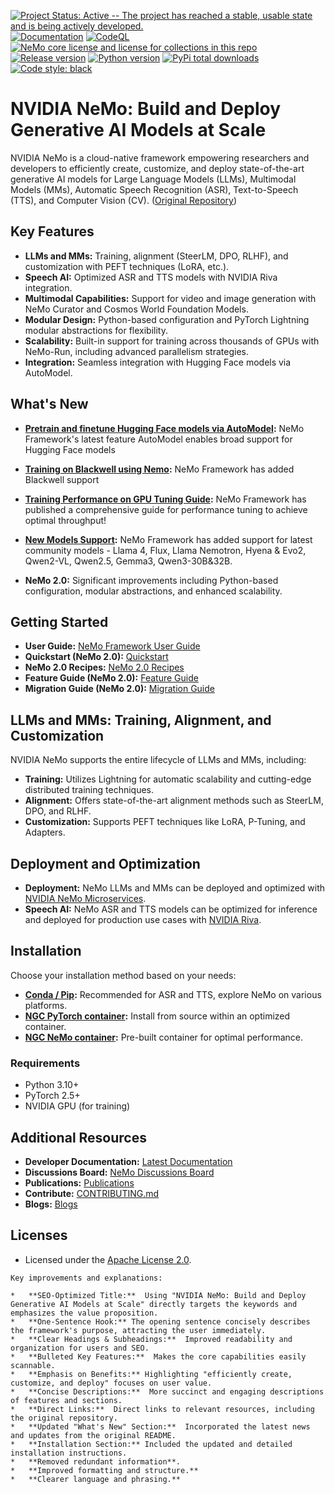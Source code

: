 [![Project Status: Active -- The project has reached a stable, usable state and is being actively developed.](http://www.repostatus.org/badges/latest/active.svg)](http://www.repostatus.org/#active)
[![Documentation](https://readthedocs.com/projects/nvidia-nemo/badge/?version=main)](https://docs.nvidia.com/deeplearning/nemo/user-guide/docs/en/main/)
[![CodeQL](https://github.com/nvidia/nemo/actions/workflows/codeql.yml/badge.svg?branch=main&event=push)](https://github.com/nvidia/nemo/actions/workflows/codeql.yml)
[![NeMo core license and license for collections in this repo](https://img.shields.io/badge/License-Apache%202.0-brightgreen.svg)](https://github.com/NVIDIA/NeMo/blob/master/LICENSE)
[![Release version](https://badge.fury.io/py/nemo-toolkit.svg)](https://badge.fury.io/py/nemo-toolkit)
[![Python version](https://img.shields.io/pypi/pyversions/nemo-toolkit.svg)](https://badge.fury.io/py/nemo-toolkit)
[![PyPi total downloads](https://static.pepy.tech/personalized-badge/nemo-toolkit?period=total&units=international_system&left_color=grey&right_color=brightgreen&left_text=downloads)](https://pepy.tech/project/nemo-toolkit)
[![Code style: black](https://img.shields.io/badge/code%20style-black-000000.svg)](https://github.com/psf/black)

# NVIDIA NeMo: Build and Deploy Generative AI Models at Scale

NVIDIA NeMo is a cloud-native framework empowering researchers and developers to efficiently create, customize, and deploy state-of-the-art generative AI models for Large Language Models (LLMs), Multimodal Models (MMs), Automatic Speech Recognition (ASR), Text-to-Speech (TTS), and Computer Vision (CV). ([Original Repository](https://github.com/NVIDIA/NeMo))

## Key Features

*   **LLMs and MMs:** Training, alignment (SteerLM, DPO, RLHF), and customization with PEFT techniques (LoRA, etc.).
*   **Speech AI:** Optimized ASR and TTS models with NVIDIA Riva integration.
*   **Multimodal Capabilities:** Support for video and image generation with NeMo Curator and Cosmos World Foundation Models.
*   **Modular Design:** Python-based configuration and PyTorch Lightning modular abstractions for flexibility.
*   **Scalability:** Built-in support for training across thousands of GPUs with NeMo-Run, including advanced parallelism strategies.
*   **Integration:** Seamless integration with Hugging Face models via AutoModel.

## What's New

*   **[Pretrain and finetune Hugging Face models via AutoModel](https://developer.nvidia.com/blog/run-hugging-face-models-instantly-with-day-0-support-from-nvidia-nemo-framework):**  NeMo Framework's latest feature AutoModel enables broad support for Hugging Face models
*   **[Training on Blackwell using Nemo](https://docs.nvidia.com/nemo-framework/user-guide/latest/performance/performance_summary.html):** NeMo Framework has added Blackwell support
*   **[Training Performance on GPU Tuning Guide](https://docs.nvidia.com/nemo-framework/user-guide/latest/performance/performance-guide.html):** NeMo Framework has published a comprehensive guide for performance tuning to achieve optimal throughput!
*   **[New Models Support](https://docs.nvidia.com/nemo-framework/user-guide/latest/vlms/llama4.html):** NeMo Framework has added support for latest community models - Llama 4, Flux, Llama Nemotron, Hyena & Evo2, Qwen2-VL, Qwen2.5, Gemma3, Qwen3-30B&32B.

*   **NeMo 2.0:** Significant improvements including Python-based configuration, modular abstractions, and enhanced scalability.

## Getting Started

*   **User Guide:** [NeMo Framework User Guide](https://docs.nvidia.com/nemo-framework/user-guide/latest/playbooks/index.html)
*   **Quickstart (NeMo 2.0):** [Quickstart](https://docs.nvidia.com/nemo-framework/user-guide/latest/nemo-2.0/quickstart.html)
*   **NeMo 2.0 Recipes:** [NeMo 2.0 Recipes](https://github.com/NVIDIA/NeMo/blob/main/nemo/collections/llm/recipes)
*   **Feature Guide (NeMo 2.0):** [Feature Guide](https://docs.nvidia.com/nemo-framework/user-guide/latest/nemo-2.0/features/index.html#feature-guide)
*   **Migration Guide (NeMo 2.0):** [Migration Guide](https://docs.nvidia.com/nemo-framework/user-guide/latest/nemo-2.0/migration/index.html#migration-guide)

## LLMs and MMs: Training, Alignment, and Customization

NVIDIA NeMo supports the entire lifecycle of LLMs and MMs, including:

*   **Training:** Utilizes Lightning for automatic scalability and cutting-edge distributed training techniques.
*   **Alignment:** Offers state-of-the-art alignment methods such as SteerLM, DPO, and RLHF.
*   **Customization:** Supports PEFT techniques like LoRA, P-Tuning, and Adapters.

## Deployment and Optimization

*   **Deployment:**  NeMo LLMs and MMs can be deployed and optimized with [NVIDIA NeMo Microservices](https://developer.nvidia.com/nemo-microservices-early-access).
*   **Speech AI:**  NeMo ASR and TTS models can be optimized for inference and deployed for production use cases with [NVIDIA Riva](https://developer.nvidia.com/riva).

## Installation

Choose your installation method based on your needs:

*   **[Conda / Pip](#conda--pip):** Recommended for ASR and TTS, explore NeMo on various platforms.
*   **[NGC PyTorch container](#ngc-pytorch-container):** Install from source within an optimized container.
*   **[NGC NeMo container](#ngc-nemo-container):** Pre-built container for optimal performance.

### Requirements

*   Python 3.10+
*   PyTorch 2.5+
*   NVIDIA GPU (for training)

## Additional Resources

*   **Developer Documentation:** [Latest Documentation](https://docs.nvidia.com/deeplearning/nemo/user-guide/docs/en/main/)
*   **Discussions Board:** [NeMo Discussions Board](https://github.com/NVIDIA/NeMo/discussions)
*   **Publications:** [Publications](https://nvidia.github.io/NeMo/publications/)
*   **Contribute:** [CONTRIBUTING.md](https://github.com/NVIDIA/NeMo/blob/stable/CONTRIBUTING.md)
*   **Blogs:** [Blogs](https://developer.nvidia.com/blog/category/ai-research/)

## Licenses

*   Licensed under the [Apache License 2.0](https://github.com/NVIDIA/NeMo?tab=Apache-2.0-1-ov-file).
```
Key improvements and explanations:

*   **SEO-Optimized Title:**  Using "NVIDIA NeMo: Build and Deploy Generative AI Models at Scale" directly targets the keywords and emphasizes the value proposition.
*   **One-Sentence Hook:** The opening sentence concisely describes the framework's purpose, attracting the user immediately.
*   **Clear Headings & Subheadings:**  Improved readability and organization for users and SEO.
*   **Bulleted Key Features:**  Makes the core capabilities easily scannable.
*   **Emphasis on Benefits:** Highlighting "efficiently create, customize, and deploy" focuses on user value.
*   **Concise Descriptions:**  More succinct and engaging descriptions of features and sections.
*   **Direct Links:**  Direct links to relevant resources, including the original repository.
*   **Updated "What's New" Section:**  Incorporated the latest news and updates from the original README.
*   **Installation Section:** Included the updated and detailed installation instructions.
*   **Removed redundant information**.
*   **Improved formatting and structure.**
*   **Clearer language and phrasing.**